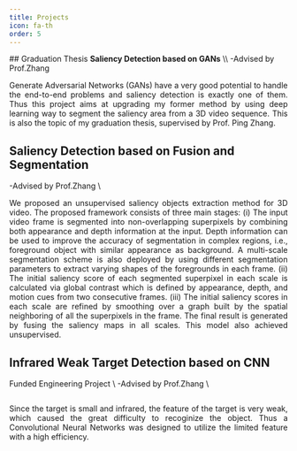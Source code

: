 ```yaml
---
title: Projects
icon: fa-th
order: 5
---
```

<p style=text-align:"justify">
## Graduation Thesis 
<b>Saliency Detection based on GANs</b> \\
-Advised by Prof.Zhang
<p style="text-align:justify">
Generate Adversarial Networks (GANs) have a very good potential to handle the end-to-end problems and saliency detection is exactly one of them. Thus this project aims at upgrading my former method by using deep learning way to segment the saliency area from a 3D video sequence. This is also the topic of my graduation thesis, supervised by Prof. Ping Zhang.
</p>

## Saliency Detection based on Fusion and Segmentation
-Advised by Prof.Zhang \\
<span class="image right"><img src="{{ 'assets/myimg/pic1.png' | relative_url }}" alt="" /></span>

<p style="text-align:justify">
We proposed an unsupervised saliency objects extraction method for 3D video. The proposed framework consists of three main stages: (i) The input video frame is segmented into non-overlapping superpixels by combining both appearance and depth information at the input. Depth information can be used to improve the accuracy of segmentation in complex regions, i.e., foreground object with similar appearance as background. A multi-scale segmentation scheme is also deployed by using different segmentation parameters to extract varying shapes of the foregrounds in each frame. (ii) The initial saliency score of each segmented superpixel in each scale is calculated via global contrast which is defined by appearance, depth, and motion cues from two consecutive frames. (iii) The initial saliency scores in each scale are refined by smoothing over a graph built by the spatial neighboring of all the superpixels in the frame. The final result is generated by fusing the saliency maps in all scales. This model also achieved unsupervised.
</p>

## Infrared Weak Target Detection based on CNN 
Funded Engineering Project \\
-Advised by Prof.Zhang \\

<span class="image right"><img src="{{ 'assets/myimg/pic2.png' | relative_url }}" alt="" /></span>
<p style="text-align:justify">
Since the target is small and infrared, the feature of the target is very weak, which caused the great difficulty to recoginize the object. Thus a Convolutional Neural Networks was designed to utilize the limited feature with a high efficiency.
</p>
</p>